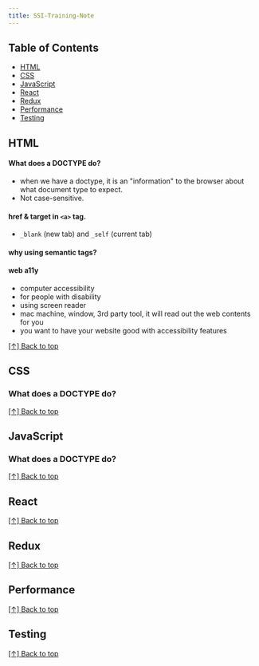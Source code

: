 ```yaml
---
title: SSI-Training-Note
---
```


## Table of Contents
- [HTML](#html)
- [CSS](#css)
- [JavaScript](#javascript)
- [React](#react)
- [Redux](#redux)
- [Performance](#performance)
- [Testing](#testing)

## HTML

#### What does a DOCTYPE do?
- when we have a doctype, it is an "information" to the browser about what document type to expect. 
- Not case-sensitive.

#### href & target in `<a>` tag.
- `_blank` (new tab) and `_self` (current tab)

#### why using semantic tags?

#### web a11y 
- computer accessibility
- for people with disability
- using screen reader 
- mac machine, window, 3rd party tool, it will read out the web contents for you
- you want to have your website good with accessibility features


[[↑] Back to top](#table-of-contents)

## CSS

### What does a DOCTYPE do?



[[↑] Back to top](#table-of-contents)

## JavaScript

### What does a DOCTYPE do?



[[↑] Back to top](#table-of-contents)

## React

[[↑] Back to top](#table-of-contents)

## Redux

[[↑] Back to top](#table-of-contents)

## Performance

[[↑] Back to top](#table-of-contents)

## Testing

[[↑] Back to top](#table-of-contents)

